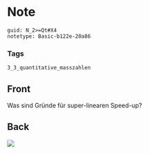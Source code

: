 # Note
```
guid: N_2>=Qt#X4
notetype: Basic-b122e-20a86
```

### Tags
```
3_3_quantitative_masszahlen
```

## Front
Was sind Gründe für super-linearen Speed-up?

## Back
<img src="paste-36fd785ecb68586af84d1fb157efbba3ad7d9e1f.jpg">
